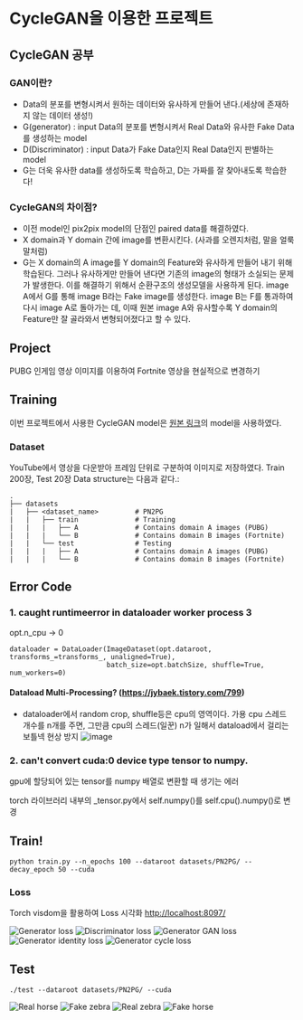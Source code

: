 # CycleGAN을 이용한 프로젝트

## CycleGAN 공부
### GAN이란?
* Data의 분포를 변형시켜서 원하는 데이터와 유사하게 만들어 낸다.(세상에 존재하지 않는 데이터 생성!)  
* G(generator) : input Data의 분포를 변형시켜서 Real Data와 유사한 Fake Data를 생성하는 model  
* D(Discriminator) : input Data가 Fake Data인지 Real Data인지 판별하는 model  
* G는 더욱 유사한 data를 생성하도록 학습하고, D는 가짜를 잘 찾아내도록 학습한다!  

### CycleGAN의 차이점?
* 이전 model인 pix2pix model의 단점인 paired data를 해결하였다.  
* X domain과 Y domain 간에 image를 변환시킨다. (사과를 오렌지처럼, 말을 얼룩말처럼)
* G는 X domain의 A image를 Y domain의 Feature와 유사하게 만들어 내기 위해 학습된다. 그러나 유사하게만 만들어 낸다면 기존의 image의 형태가 소실되는 문제가 발생한다. 이를 해결하기 위해서 순환구조의 생성모델을 사용하게 된다. image A에서 G를 통해 image B라는 Fake image를 생성한다. image B는 F를 통과하여 다시 image A로 돌아가는 데, 이때 원본 image A와 유사할수록 Y domain의 Feature만 잘 골라와서 변형되어졌다고 할 수 있다. 

## Project
PUBG 인게임 영상 이미지를 이용하여 Fortnite 영상을 현실적으로 변경하기

## Training
이번 프로젝트에서 사용한 CycleGAN model은 [원본 링크](https://github.com/aitorzip/PyTorch-CycleGAN.git)의 model을 사용하였다.

### Dataset
YouTube에서 영상을 다운받아 프레임 단위로 구분하여 이미지로 저장하였다.
Train 200장, Test 20장
Data structure는 다음과 같다.:

    .
    ├── datasets                   
    |   ├── <dataset_name>         # PN2PG
    |   |   ├── train              # Training
    |   |   |   ├── A              # Contains domain A images (PUBG)
    |   |   |   └── B              # Contains domain B images (Fortnite)
    |   |   └── test               # Testing
    |   |   |   ├── A              # Contains domain A images (PUBG)
    |   |   |   └── B              # Contains domain B images (Fortnite)

## Error Code
### 1. caught runtimeerror in dataloader worker process 3
opt.n_cpu -> 0 
```
dataloader = DataLoader(ImageDataset(opt.dataroot, transforms_=transforms_, unaligned=True), 
                        batch_size=opt.batchSize, shuffle=True, num_workers=0)
``` 
#### Dataload Multi-Processing? (https://jybaek.tistory.com/799) 
* dataloader에서 random crop, shuffle등은 cpu의 영역이다. 가용 cpu 스레드 개수를 n개를 주면, 그만큼 cpu의 스레드(일꾼) n가 일해서 dataload에서 걸리는 보틀넥 현상 방지
![image](https://user-images.githubusercontent.com/111993984/220262291-5a131145-e517-46cd-b699-c4ecd7141da4.png)

### 2. can't convert cuda:0 device type tensor to numpy.
gpu에 할당되어 있는 tensor를 numpy 배열로 변환할 때 생기는 에러

torch 라이브러리 내부의 _tensor.py에서 self.numpy()를 self.cpu().numpy()로 변경

## Train!
```
python train.py --n_epochs 100 --dataroot datasets/PN2PG/ --decay_epoch 50 --cuda
``` 
### Loss
Torch visdom을 활용하여 Loss 시각화
[http://localhost:8097/](http://localhost:8097/)

![Generator loss](https://github.com/ai-tor/PyTorch-CycleGAN/raw/master/output/loss_G.png)
![Discriminator loss](https://github.com/ai-tor/PyTorch-CycleGAN/raw/master/output/loss_D.png)
![Generator GAN loss](https://github.com/ai-tor/PyTorch-CycleGAN/raw/master/output/loss_G_GAN.png)
![Generator identity loss](https://github.com/ai-tor/PyTorch-CycleGAN/raw/master/output/loss_G_identity.png)
![Generator cycle loss](https://github.com/ai-tor/PyTorch-CycleGAN/raw/master/output/loss_G_cycle.png)

## Test
```
./test --dataroot datasets/PN2PG/ --cuda
```

![Real horse](https://github.com/ai-tor/PyTorch-CycleGAN/raw/master/output/real_A.jpg)
![Fake zebra](https://github.com/ai-tor/PyTorch-CycleGAN/raw/master/output/fake_B.png)
![Real zebra](https://github.com/ai-tor/PyTorch-CycleGAN/raw/master/output/real_B.jpg)
![Fake horse](https://github.com/ai-tor/PyTorch-CycleGAN/raw/master/output/fake_A.png)
